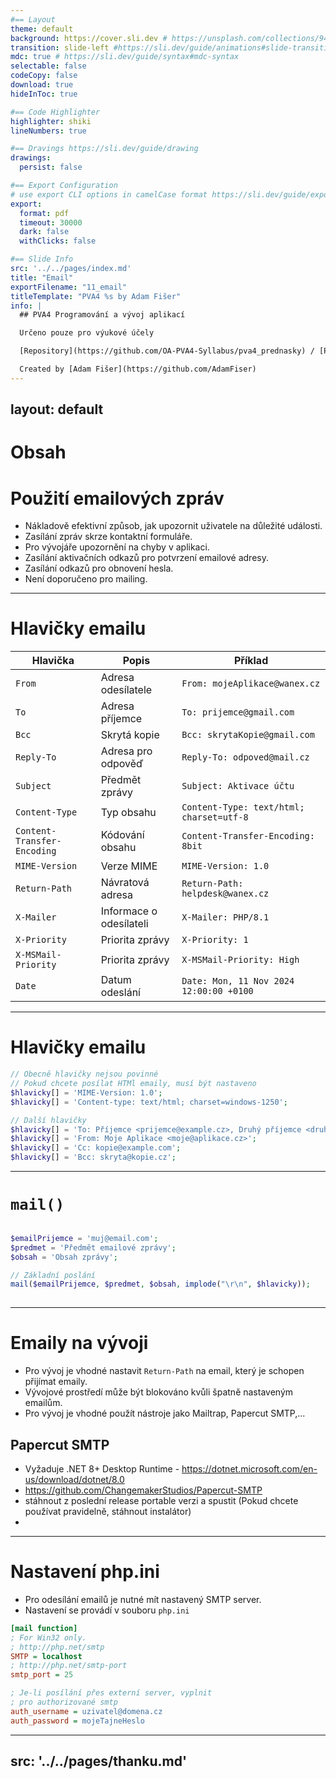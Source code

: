 ```yaml
---
#== Layout
theme: default
background: https://cover.sli.dev # https://unsplash.com/collections/94734566/slidev
transition: slide-left #https://sli.dev/guide/animations#slide-transitions
mdc: true # https://sli.dev/guide/syntax#mdc-syntax
selectable: false
codeCopy: false
download: true
hideInToc: true

#== Code Highlighter
highlighter: shiki
lineNumbers: true

#== Dravings https://sli.dev/guide/drawing
drawings:
  persist: false

#== Export Configuration
# use export CLI options in camelCase format https://sli.dev/guide/exporting.html
export:
  format: pdf
  timeout: 30000
  dark: false
  withClicks: false

#== Slide Info
src: '../../pages/index.md'
title: "Email"
exportFilename: "11_email"
titleTemplate: "PVA4 %s by Adam Fišer"
info: |
  ## PVA4 Programování a vývoj aplikací

  Určeno pouze pro výukové účely

  [Repository](https://github.com/OA-PVA4-Syllabus/pva4_prednasky) / [Prezentace](https://oa-pva4-syllabus.github.io/pva4_prednasky/)

  Created by [Adam Fišer](https://github.com/AdamFiser)
---
```

layout: default
---

#  Obsah

<Toc :columns="2" minDepth="1" maxDepth="1"></Toc>
---

# Použití emailových zpráv

- Nákladově efektivní způsob, jak upozornit uživatele na důležité události.
- Zasílání zpráv skrze kontaktní formuláře.
- Pro vývojáře upozornění na chyby v aplikaci.
- Zasílání aktivačních odkazů pro potvrzení emailové adresy.
- Zasílání odkazů pro obnovení hesla.
- Není doporučeno pro mailing.



---

# Hlavičky emailu

| Hlavička | Popis | Příklad                                  |
| --- | --- |------------------------------------------|
| `From` | Adresa odesílatele | `From: mojeAplikace@wanex.cz`            |
| `To` | Adresa příjemce | `To: prijemce@gmail.com`                 |
| `Bcc` | Skrytá kopie | `Bcc: skrytaKopie@gmail.com`             |
| `Reply-To` | Adresa pro odpověď | `Reply-To: odpoved@mail.cz`            |
| `Subject` | Předmět zprávy | `Subject: Aktivace účtu`                 |
| `Content-Type` | Typ obsahu | `Content-Type: text/html; charset=utf-8` |
| `Content-Transfer-Encoding` | Kódování obsahu | `Content-Transfer-Encoding: 8bit`        |
| `MIME-Version` | Verze MIME | `MIME-Version: 1.0`                      |
|`Return-Path` | Návratová adresa | `Return-Path: helpdesk@wanex.cz`         |
| `X-Mailer` | Informace o odesílateli | `X-Mailer: PHP/8.1`                      |
| `X-Priority` | Priorita zprávy | `X-Priority: 1`                          |
| `X-MSMail-Priority` | Priorita zprávy | `X-MSMail-Priority: High`                |
| `Date` | Datum odeslání | `Date: Mon, 11 Nov 2024 12:00:00 +0100`  |

---

# Hlavičky emailu

```php
// Obecně hlavičky nejsou povinné
// Pokud chcete posílat HTMl emaily, musí být nastaveno
$hlavicky[] = 'MIME-Version: 1.0';
$hlavicky[] = 'Content-type: text/html; charset=windows-1250';

// Další hlavičky
$hlavicky[] = 'To: Příjemce <prijemce@example.cz>, Druhý příjemce <druhy@example.cz>';
$hlavicky[] = 'From: Moje Aplikace <moje@aplikace.cz>';
$hlavicky[] = 'Cc: kopie@example.com';
$hlavicky[] = 'Bcc: skryta@kopie.cz';
```

---

# `mail()`

```php

$emailPrijemce = 'muj@email.com';
$predmet = 'Předmět emailové zprávy';
$obsah = 'Obsah zprávy';

// Základní poslání
mail($emailPrijemce, $predmet, $obsah, implode("\r\n", $hlavicky));
    
```

---

# Emaily na vývoji

- Pro vývoj je vhodné nastavit `Return-Path` na email, který je schopen přijímat emaily.
- Vývojové prostředí může být blokováno kvůli špatně nastaveným emailům.
- Pro vývoj je vhodné použít nástroje jako Mailtrap, Papercut SMTP,...

## Papercut SMTP
- Vyžaduje .NET 8+ Desktop Runtime - https://dotnet.microsoft.com/en-us/download/dotnet/8.0
- https://github.com/ChangemakerStudios/Papercut-SMTP
- stáhnout z poslední release portable verzi a spustit (Pokud chcete používat pravidelně, stáhnout instalátor)
- 

---

# Nastavení php.ini

- Pro odesílání emailů je nutné mít nastavený SMTP server.
- Nastavení se provádí v souboru `php.ini`

```ini
[mail function]
; For Win32 only.
; http://php.net/smtp
SMTP = localhost
; http://php.net/smtp-port
smtp_port = 25

; Je-li posílání přes externí server, vyplnit
; pro authorizované smtp
auth_username = uzivatel@domena.cz
auth_password = mojeTajneHeslo
```

---
src: '../../pages/thanku.md'
---